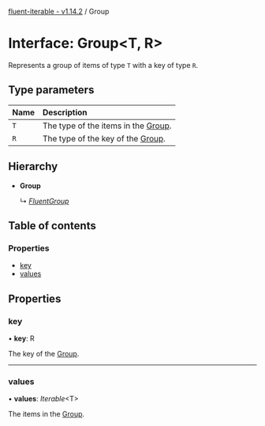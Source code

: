 [fluent-iterable - v1.14.2](../README.md) / Group

# Interface: Group<T, R\>

Represents a group of items of type `T` with a key of type `R`.

## Type parameters

Name | Description |
:------ | :------ |
`T` | The type of the items in the [Group](group.md).   |
`R` | The type of the key of the [Group](group.md).    |

## Hierarchy

* **Group**

  ↳ [*FluentGroup*](fluentgroup.md)

## Table of contents

### Properties

- [key](group.md#key)
- [values](group.md#values)

## Properties

### key

• **key**: R

The key of the [Group](group.md).

___

### values

• **values**: *Iterable*<T\>

The items in the [Group](group.md).
